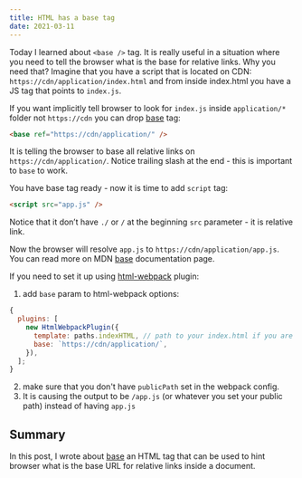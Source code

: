 ```yaml
---
title: HTML has a base tag
date: 2021-03-11
---
```


Today I learned about `<base />` tag. It is really useful in a situation where you need to tell
the browser what is the base for relative links. Why you need that?
Imagine that you have a script that is located on CDN: `https://cdn/application/index.html` and from
inside index.html you have a JS tag that points to `index.js`.

If you want implicitly tell browser to look for `index.js` inside `application/*` folder not `https://cdn`
you can drop [base](https://developer.mozilla.org/en-US/docs/Web/HTML/Element/base) tag:

```html
<base ref="https://cdn/application/" />
```

It is telling the browser to base all relative links on `https://cdn/application/`.
Notice trailing slash at the end - this is important to `base` to work.

You have base tag ready - now it is time to add `script` tag:

```html
<script src="app.js" />
```

Notice that it don’t have `./` or `/` at the beginning `src` parameter - it is relative link.

Now the browser will resolve `app.js` to `https://cdn/application/app.js`. You can read more on MDN
[base](https://developer.mozilla.org/en-US/docs/Web/HTML/Element/base) documentation page.

If you need to set it up using [html-webpack](https://webpack.js.org/plugins/html-webpack-plugin/) plugin:

1. add `base` param to html-webpack options:

```js
{
  plugins: [
    new HtmlWebpackPlugin({
      template: paths.indexHTML, // path to your index.html if you are using it
      base: `https://cdn/application/`,
    }),
  ];
}
```

2. make sure that you don't have `publicPath` set in the webpack config.
3. It is causing the output to be `/app.js` (or whatever you set your public path) instead of having `app.js`

## Summary

In this post, I wrote about [base](https://developer.mozilla.org/en-US/docs/Web/HTML/Element/base)
an HTML tag that can be used to hint browser what is the base URL for relative links inside a document.
